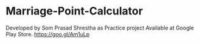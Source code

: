 # Marriage-Point-Calculator
Developed by Som Prasad Shrestha as Practice project
Available at Google Play Store. https://goo.gl/Am1uLp
